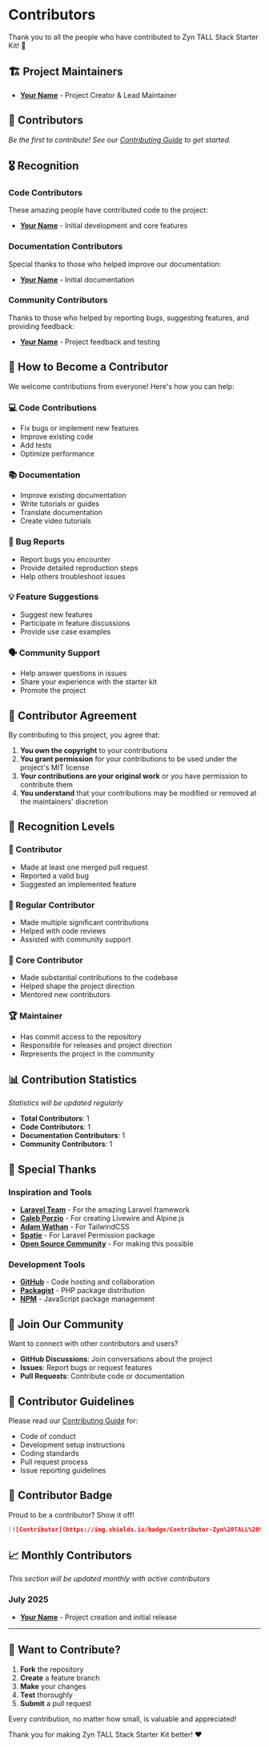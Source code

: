 # Contributors

Thank you to all the people who have contributed to Zyn TALL Stack Starter Kit! 🎉

## 🏗️ Project Maintainers

-   **[Your Name](https://github.com/zyn-starter-kits)** - Project Creator & Lead Maintainer

## 🤝 Contributors

<!-- This section will be automatically updated -->
<!-- Contributors will be added here as they contribute to the project -->

_Be the first to contribute! See our [Contributing Guide](CONTRIBUTING.md) to get started._

## 🎖️ Recognition

### Code Contributors

These amazing people have contributed code to the project:

-   **[Your Name](https://github.com/zyn-starter-kits)** - Initial development and core features

### Documentation Contributors

Special thanks to those who helped improve our documentation:

-   **[Your Name](https://github.com/zyn-starter-kits)** - Initial documentation

### Community Contributors

Thanks to those who helped by reporting bugs, suggesting features, and providing feedback:

-   **[Your Name](https://github.com/zyn-starter-kits)** - Project feedback and testing

## 🌟 How to Become a Contributor

We welcome contributions from everyone! Here's how you can help:

### 💻 Code Contributions

-   Fix bugs or implement new features
-   Improve existing code
-   Add tests
-   Optimize performance

### 📚 Documentation

-   Improve existing documentation
-   Write tutorials or guides
-   Translate documentation
-   Create video tutorials

### 🐛 Bug Reports

-   Report bugs you encounter
-   Provide detailed reproduction steps
-   Help others troubleshoot issues

### 💡 Feature Suggestions

-   Suggest new features
-   Participate in feature discussions
-   Provide use case examples

### 🗣️ Community Support

-   Help answer questions in issues
-   Share your experience with the starter kit
-   Promote the project

## 📜 Contributor Agreement

By contributing to this project, you agree that:

1. **You own the copyright** to your contributions
2. **You grant permission** for your contributions to be used under the project's MIT license
3. **Your contributions are your original work** or you have permission to contribute them
4. **You understand** that your contributions may be modified or removed at the maintainers' discretion

## 🎯 Recognition Levels

### 🥉 Contributor

-   Made at least one merged pull request
-   Reported a valid bug
-   Suggested an implemented feature

### 🥈 Regular Contributor

-   Made multiple significant contributions
-   Helped with code reviews
-   Assisted with community support

### 🥇 Core Contributor

-   Made substantial contributions to the codebase
-   Helped shape the project direction
-   Mentored new contributors

### 🏆 Maintainer

-   Has commit access to the repository
-   Responsible for releases and project direction
-   Represents the project in the community

## 📊 Contribution Statistics

_Statistics will be updated regularly_

-   **Total Contributors**: 1
-   **Code Contributors**: 1
-   **Documentation Contributors**: 1
-   **Community Contributors**: 1

## 🙏 Special Thanks

### Inspiration and Tools

-   **[Laravel Team](https://laravel.com/)** - For the amazing Laravel framework
-   **[Caleb Porzio](https://github.com/calebporzio)** - For creating Livewire and Alpine.js
-   **[Adam Wathan](https://github.com/adamwathan)** - For TailwindCSS
-   **[Spatie](https://spatie.be/)** - For Laravel Permission package
-   **[Open Source Community](https://opensource.org/)** - For making this possible

### Development Tools

-   **[GitHub](https://github.com/)** - Code hosting and collaboration
-   **[Packagist](https://packagist.org/)** - PHP package distribution
-   **[NPM](https://npmjs.com/)** - JavaScript package management

## 🎉 Join Our Community

Want to connect with other contributors and users?

-   **GitHub Discussions**: Join conversations about the project
-   **Issues**: Report bugs or request features
-   **Pull Requests**: Contribute code or documentation

## 📝 Contributor Guidelines

Please read our [Contributing Guide](CONTRIBUTING.md) for:

-   Code of conduct
-   Development setup instructions
-   Coding standards
-   Pull request process
-   Issue reporting guidelines

## 🏅 Contributor Badge

Proud to be a contributor? Show it off!

```markdown
[![Contributor](https://img.shields.io/badge/Contributor-Zyn%20TALL%20Stack-blue)](https://github.com/zyn-starter-kits/zyn-starter-kitsts)
```

## 📈 Monthly Contributors

_This section will be updated monthly with active contributors_

### July 2025

-   **[Your Name](https://github.com/zyn-starter-kits)** - Project creation and initial release

---

## 🎯 Want to Contribute?

1. **Fork** the repository
2. **Create** a feature branch
3. **Make** your changes
4. **Test** thoroughly
5. **Submit** a pull request

Every contribution, no matter how small, is valuable and appreciated!

Thank you for making Zyn TALL Stack Starter Kit better! ❤️
